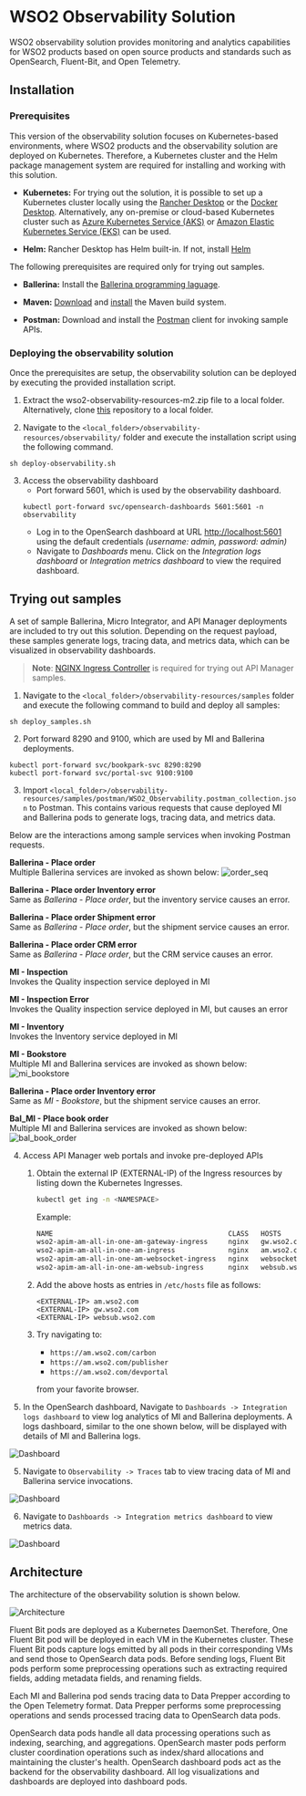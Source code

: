 # WSO2 Observability Solution

WSO2 observability solution provides monitoring and analytics capabilities for WSO2 products based on open source products and standards such as OpenSearch, Fluent-Bit, and Open Telemetry.

## Installation

### Prerequisites

This version of the observability solution focuses on Kubernetes-based environments, where WSO2 products and the observability solution are deployed on Kubernetes. Therefore, a Kubernetes cluster and the Helm package management system are required for installing and working with this solution.

- **Kubernetes:**
 For trying out the solution, it is possible to set up a Kubernetes cluster locally using the [Rancher Desktop](https://docs.rancherdesktop.io/getting-started/installation) or the [Docker Desktop](https://www.docker.com/get-started/). Alternatively, any on-premise or cloud-based Kubernetes cluster such as [Azure Kubernetes Service (AKS)](https://azure.microsoft.com/en-us/products/kubernetes-service) or [Amazon Elastic Kubernetes Service (EKS)](https://aws.amazon.com/eks/) can be used.

- **Helm:**
Rancher Desktop has Helm built-in. If not, install [Helm](https://helm.sh/docs/intro/install/)

The following prerequisites are required only for trying out samples.

- **Ballerina:** Install the [Ballerina programming laguage](https://ballerina.io/downloads/).

- **Maven:** [Download](https://maven.apache.org/download.cgi) and [install](https://maven.apache.org/install.html) the Maven build system.

- **Postman:** Download and install the [Postman](https://www.postman.com/downloads/) client for invoking sample APIs. 

### Deploying the observability solution

Once the prerequisites are setup, the observability solution can be deployed by executing the provided installation script.

1. Extract the wso2-observability-resources-m2.zip file to a local folder. Alternatively, clone [this](https://github.com/wso2/observability-resources) repository to a local folder.

2. Navigate to the `<local_folder>/observability-resources/observability/` folder and execute the installation script using the following command.
```
sh deploy-observability.sh
```
3. Access the observability dashboard
    - Port forward 5601, which is used by the observability dashboard.
    ```
    kubectl port-forward svc/opensearch-dashboards 5601:5601 -n observability
    ```
    - Log in to the OpenSearch dashboard at URL [http://localhost:5601](http://localhost:5601) using the default credentials *(username: admin, password: admin)* 
    - Navigate to *Dashboards* menu.  Click on the *Integration logs dashboard* or *Integration metrics dashboard* to view the required dashboard.

## Trying out samples

A set of sample Ballerina, Micro Integrator, and API Manager deployments are included to try out this solution. Depending on the request payload, these samples generate logs, tracing data, and metrics data, which can be visualized in observability dashboards.

>**Note**: [NGINX Ingress Controller](https://kubernetes.github.io/ingress-nginx/deploy/) is required for trying out API Manager samples.

1. Navigate to the `<local_folder>/observability-resources/samples` folder and execute the following command to build and deploy all samples:
```
sh deploy_samples.sh
```

2. Port forward 8290 and 9100, which are used by MI and Ballerina deployments.
```
kubectl port-forward svc/bookpark-svc 8290:8290
kubectl port-forward svc/portal-svc 9100:9100
```

3. Import `<local_folder>/observability-resources/samples/postman/WSO2_Observability.postman_collection.json` to Postman. This contains various requests that cause deployed MI and Ballerina pods to generate logs, tracing data, and metrics data.

Below are the interactions among sample services when invoking Postman requests.

**Ballerina - Place order**\
Multiple Ballerina services are invoked as shown below:
![order_seq](images/order_seq.png)

**Ballerina - Place order Inventory error**\
Same as *Ballerina - Place order*, but the inventory service causes an error.

**Ballerina - Place order Shipment error**\
Same as *Ballerina - Place order*, but the shipment service causes an error.

**Ballerina - Place order CRM error**\
Same as *Ballerina - Place order*, but the CRM service causes an error.

**MI - Inspection**\
Invokes the Quality inspection service deployed in MI

**MI - Inspection Error**\
Invokes the Quality inspection service deployed in MI, but causes an error

**MI - Inventory**\
Invokes the Inventory service deployed in MI

**MI - Bookstore**\
Multiple MI and Ballerina services are invoked as shown below:
![mi_bookstore](images/MI-bookstore.png)

**Ballerina - Place order Inventory error**\
Same as *MI - Bookstore*, but the shipment service causes an error.

**Bal_MI - Place book order**\
Multiple MI and Ballerina services are invoked as shown below:
![bal_book_order](images/tmart-bookorder.png)

4. Access API Manager web portals and invoke pre-deployed APIs

    1. Obtain the external IP (EXTERNAL-IP) of the Ingress resources by listing down the Kubernetes Ingresses.

        ```bash
        kubectl get ing -n <NAMESPACE>
        ```

        Example:

        ```bash
        NAME                                           CLASS   HOSTS                ADDRESS          PORTS     AGE
        wso2-apim-am-all-in-one-am-gateway-ingress     nginx   gw.wso2.com          <EXTERNAL-IP>   80, 443   28h
        wso2-apim-am-all-in-one-am-ingress             nginx   am.wso2.com          <EXTERNAL-IP>   80, 443   28h
        wso2-apim-am-all-in-one-am-websocket-ingress   nginx   websocket.wso2.com   <EXTERNAL-IP>   80, 443   28h
        wso2-apim-am-all-in-one-am-websub-ingress      nginx   websub.wso2.com      <EXTERNAL-IP>   80, 443   28h
        ```

    2. Add the above hosts as entries in `/etc/hosts` file as follows:

        ```
        <EXTERNAL-IP> am.wso2.com
        <EXTERNAL-IP> gw.wso2.com
        <EXTERNAL-IP> websub.wso2.com
        ```

    3. Try navigating to:

        - `https://am.wso2.com/carbon`
        - `https://am.wso2.com/publisher`
        - `https://am.wso2.com/devportal`

        from your favorite browser.


4. In the OpenSearch dashboard, Navigate to `Dashboards -> Integration logs dashboard` to view log analytics of MI and Ballerina deployments. A logs dashboard, similar to the one shown below, will be displayed with details of MI and Ballerina logs.

![Dashboard](images/dashboard.png)

5. Navigate to `Observability -> Traces` tab to view tracing data of MI and Ballerina service invocations.

![Dashboard](images/trace-dashboard.png)

6. Navigate to `Dashboards -> Integration metrics dashboard` to view metrics data.

![Dashboard](images/metrics-dashboard.png)

## Architecture

The architecture of the observability solution is shown below.

![Architecture](images/observability_architecture_m2.png)

Fluent Bit pods are deployed as a Kubernetes DaemonSet. Therefore, One Fluent Bit pod will be deployed in each VM in the Kubernetes cluster. These Fluent Bit pods capture logs emitted by all pods in their corresponding VMs and send those to OpenSearch data pods. Before sending logs, Fluent Bit pods perform some preprocessing operations such as extracting required fields, adding metadata fields, and renaming fields.

Each MI and Ballerina pod sends tracing data to Data Prepper according to the Open Telemetry format. Data Prepper performs some preprocessing operations and sends processed tracing data to OpenSearch data pods.

OpenSearch data pods handle all data processing operations such as indexing, searching, and aggregations. OpenSearch master pods perform cluster coordination operations such as index/shard allocations and maintaining the cluster's health. OpenSearch dashboard pods act as the backend for the observability dashboard. All log visualizations and dashboards are deployed into dashboard pods. 
